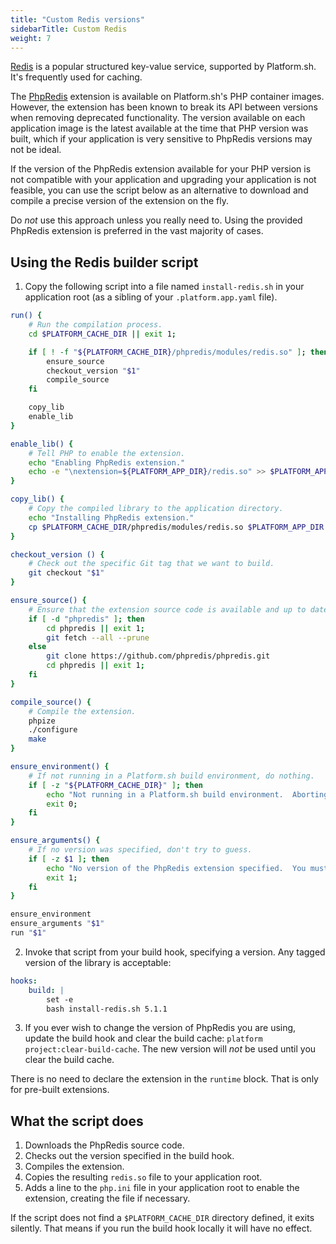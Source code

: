 ```yaml
---
title: "Custom Redis versions"
sidebarTitle: Custom Redis
weight: 7
---
```


[Redis](/configuration/services/redis.md) is a popular structured key-value service, supported by Platform.sh.  It's frequently used for caching.

The [PhpRedis](https://github.com/phpredis/phpredis) extension is available on Platform.sh's PHP container images.  However, the extension has been known to break its API between versions when removing deprecated functionality.  The version available on each application image is the latest available at the time that PHP version was built, which if your application is very sensitive to PhpRedis versions may not be ideal.

If the version of the PhpRedis extension available for your PHP version is not compatible with your application and upgrading your application is not feasible, you can use the script below as an alternative to download and compile a precise version of the extension on the fly.

Do *not* use this approach unless you really need to.  Using the provided PhpRedis extension is preferred in the vast majority of cases.

## Using the Redis builder script

1. Copy the following script into a file named `install-redis.sh` in your application root (as a sibling of your `.platform.app.yaml` file).

```bash
run() {
    # Run the compilation process.
    cd $PLATFORM_CACHE_DIR || exit 1;

    if [ ! -f "${PLATFORM_CACHE_DIR}/phpredis/modules/redis.so" ]; then
        ensure_source
        checkout_version "$1"
        compile_source
    fi

    copy_lib
    enable_lib
}

enable_lib() {
    # Tell PHP to enable the extension.
    echo "Enabling PhpRedis extension."
    echo -e "\nextension=${PLATFORM_APP_DIR}/redis.so" >> $PLATFORM_APP_DIR/php.ini
}

copy_lib() {
    # Copy the compiled library to the application directory.
    echo "Installing PhpRedis extension."
    cp $PLATFORM_CACHE_DIR/phpredis/modules/redis.so $PLATFORM_APP_DIR
}

checkout_version () {
    # Check out the specific Git tag that we want to build.
    git checkout "$1"
}

ensure_source() {
    # Ensure that the extension source code is available and up to date.
    if [ -d "phpredis" ]; then
        cd phpredis || exit 1;
        git fetch --all --prune
    else
        git clone https://github.com/phpredis/phpredis.git
        cd phpredis || exit 1;
    fi
}

compile_source() {
    # Compile the extension.
    phpize
    ./configure
    make
}

ensure_environment() {
    # If not running in a Platform.sh build environment, do nothing.
    if [ -z "${PLATFORM_CACHE_DIR}" ]; then
        echo "Not running in a Platform.sh build environment.  Aborting Redis installation."
        exit 0;
    fi
}

ensure_arguments() {
    # If no version was specified, don't try to guess.
    if [ -z $1 ]; then
        echo "No version of the PhpRedis extension specified.  You must specify a tagged version on the command line."
        exit 1;
    fi
}

ensure_environment
ensure_arguments "$1"
run "$1"
```

2. Invoke that script from your build hook, specifying a version.  Any tagged version of the library is acceptable:

```yaml
hooks:
    build: |
        set -e
        bash install-redis.sh 5.1.1
```

3. If you ever wish to change the version of PhpRedis you are using, update the build hook and clear the build cache: `platform project:clear-build-cache`.  The new version will *not* be used until you clear the build cache.

There is no need to declare the extension in the `runtime` block.  That is only for pre-built extensions.

## What the script does

1. Downloads the PhpRedis source code.
2. Checks out the version specified in the build hook.
3. Compiles the extension.
4. Copies the resulting `redis.so` file to your application root.
5. Adds a line to the `php.ini` file in your application root to enable the extension, creating the file if necessary.

If the script does not find a `$PLATFORM_CACHE_DIR` directory defined, it exits silently.  That means if you run the build hook locally it will have no effect.
